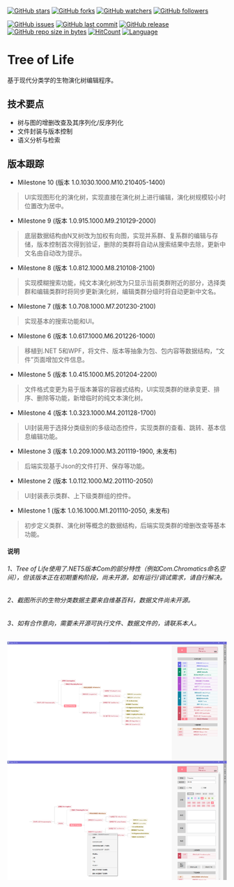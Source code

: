 [![GitHub stars](https://img.shields.io/github/stars/chibayuki/TreeOfLife.svg?style=social&label=Stars)](https://github.com/chibayuki/TreeOfLife/stargazers)
[![GitHub forks](https://img.shields.io/github/forks/chibayuki/TreeOfLife.svg?style=social&label=Fork)](https://github.com/chibayuki/TreeOfLife/network/members)
[![GitHub watchers](https://img.shields.io/github/watchers/chibayuki/TreeOfLife.svg?style=social&label=Watch)](https://github.com/chibayuki/TreeOfLife/watchers)
[![GitHub followers](https://img.shields.io/github/followers/chibayuki.svg?style=social&label=Follow)](https://github.com/chibayuki?tab=followers)

[![GitHub issues](https://img.shields.io/github/issues/chibayuki/TreeOfLife.svg)](https://github.com/chibayuki/TreeOfLife/issues)
[![GitHub last commit](https://img.shields.io/github/last-commit/chibayuki/TreeOfLife.svg)](https://github.com/chibayuki/TreeOfLife/commits)
[![GitHub release](https://img.shields.io/github/release/chibayuki/TreeOfLife.svg)](https://github.com/chibayuki/TreeOfLife/releases)
[![GitHub repo size in bytes](https://img.shields.io/github/repo-size/chibayuki/TreeOfLife.svg)](https://github.com/chibayuki/TreeOfLife)
[![HitCount](http://hits.dwyl.io/chibayuki/TreeOfLife.svg)](http://hits.dwyl.io/chibayuki/TreeOfLife)
[![Language](https://img.shields.io/badge/language-C%23-green.svg)](https://github.com/chibayuki/TreeOfLife)

# Tree of Life
基于现代分类学的生物演化树编辑程序。

## 技术要点
* 树与图的增删改查及其序列化/反序列化
* 文件封装与版本控制
* 语义分析与检索

## 版本跟踪
* Milestone 10 (版本 1.0.1030.1000.M10.210405-1400)
> UI实现图形化的演化树，实现直接在演化树上进行编辑，演化树规模较小时位置改为居中。
* Milestone 9	(版本 1.0.915.1000.M9.210129-2000)
> 底层数据结构由N叉树改为加权有向图，实现并系群、复系群的编辑与存储，版本控制首次得到验证，删除的类群将自动从搜索结果中去除，更新中文名由自动改为提示。
* Milestone 8	(版本 1.0.812.1000.M8.210108-2100)
> 实现模糊搜索功能，纯文本演化树改为只显示当前类群附近的部分，选择类群和编辑类群时将同步更新演化树，编辑类群分级时将自动更新中文名。
* Milestone 7	(版本 1.0.708.1000.M7.201230-2100)
> 实现基本的搜索功能和UI。
* Milestone 6	(版本 1.0.617.1000.M6.201226-1000)
> 移植到.NET 5和WPF，将文件、版本等抽象为包、包内容等数据结构，“文件”页面增加文件信息。
* Milestone 5	(版本 1.0.415.1000.M5.201204-2200)
> 文件格式变更为易于版本兼容的容器式结构，UI实现类群的继承变更、排序、删除等功能，新增临时的纯文本演化树。
* Milestone 4	(版本 1.0.323.1000.M4.201128-1700)
> UI封装用于选择分类级别的多级动态控件，实现类群的查看、跳转、基本信息编辑功能。
* Milestone 3	(版本 1.0.209.1000.M3.201119-1900, 未发布)
> 后端实现基于Json的文件打开、保存等功能。
* Milestone 2	(版本 1.0.112.1000.M2.201110-2050)
> UI封装表示类群、上下级类群组的控件。
* Milestone 1 (版本 1.0.16.1000.M1.201110-2050, 未发布)
> 初步定义类群、演化树等概念的数据结构，后端实现类群的增删改查等基本功能。

#### 说明
###### 1、Tree of Life使用了.NET5版本Com的部分特性（例如Com.Chromatics命名空间），但该版本正在初期重构阶段，尚未开源，如有运行/调试需求，请自行解决。
###### 2、截图所示的生物分类数据主要来自维基百科，数据文件尚未开源。
###### 3、如有合作意向，需要未开源可执行文件、数据文件的，请联系本人。

![ScreenShot](ScreenShot.png)
